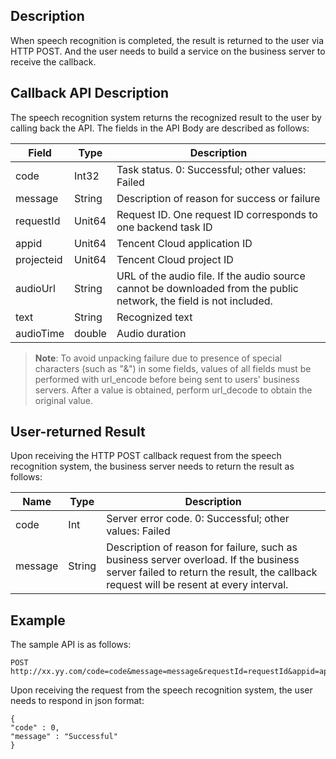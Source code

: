 
## Description
When speech recognition is completed, the result is returned to the user via HTTP POST. And the user needs to build a service on the business server to receive the callback.

## Callback API Description

The speech recognition system returns the recognized result to the user by calling back the API. The fields in the API Body are described as follows:

| Field | Type | Description | 
| ------------- | ------------- | ---------- |
| code | Int32 | Task status. 0: Successful; other values: Failed | 
| message |String | Description of reason for success or failure | 
| requestId | Unit64 | Request ID. One request ID corresponds to one backend task ID | 
| appid | Unit64 | Tencent Cloud application ID |
| projecteid |  Unit64 | Tencent Cloud project ID |
| audioUrl |  String | URL of the audio file. If the audio source cannot be downloaded from the public network, the field is not included. |
| text |  String | Recognized text |
| audioTime | double | Audio duration |

>**Note**:
> To avoid unpacking failure due to presence of special characters (such as "&") in some fields, values of all fields must be performed with url_encode before being sent to users' business servers. After a value is obtained, perform url_decode to obtain the original value.

## User-returned Result

Upon receiving the HTTP POST callback request from the speech recognition system, the business server needs to return the result as follows:

| Name | Type | Description |
| --- | --- | --- |
| code | Int | Server error code. 0: Successful; other values: Failed |
| message | String | Description of reason for failure, such as business server overload. If the business server failed to return the result, the callback request will be resent at every interval. |


## Example
The sample API is as follows:
```
POST http://xx.yy.com/code=code&message=message&requestId=requestId&appid=appid&projectid=projectid&audioUrl=audioUrl&text=text&audioTime=audioTime
```
Upon receiving the request from the speech recognition system, the user needs to respond in json format:
```
{
"code" : 0,
"message" : "Successful"
}
```

